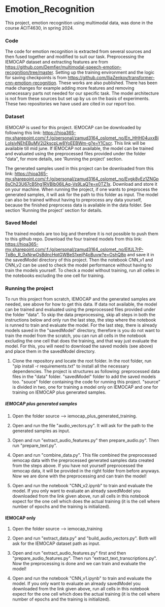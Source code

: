 # Emotion_Recognition
This project, emotion recognition using multimodal data, was done in the course ACIT4630, in spring 2024. 

### Code
The code for emotion recognition is extracted from several sources and then fused together and modified to suit our task.  Preprocessing the IEMOCAP dataset and extracting features are from https://github.com/Demfier/multimodal-speech-emotion-recognition/tree/master. Setting up the training environment and the logic for saving checkpoints is from https://github.com/IliaZenkov/transformer-cnn-emotion-recognition. These works are also published. There has been made changes for example adding more features and removing unnecessary parts not needed for our specific task. The model architecture is not from these sources but set up by us on the basis of experiments. These two repositories we have used are cited in our report too. 

### Dataset
IEMOCAP is used for this project. IEMOCAP can be downloaded by following this link: https://hioa365-my.sharepoint.com/:f:/g/personal/zamud3164_oslomet_no/En_HHH04uxxBjLoIsivNEhEBuMV2j2kscpLw8YoEEBWm-g?e=Y1Cscr. This link will be available till mid june.
If IEMOCAP not available, the model can be trained and evaluated using the preprocessed files provided under the folder "data", for more details, see 'Running the project' section.

The generated samples used in this project can be downloaded from this link: https://hioa365-my.sharepoint.com/:f:/g/personal/zamud3164_oslomet_no/Evgk8vEz1ZNGp8sCh23U67cB5hg1RVBlb06lLAq-Vs9LaQ?e=x0TZ1x. Download and store it on your machine. When running the project, if one wants to preprocess the generated samples, it will ask for the path to this folder as input. The model can also be trained without having to preprocess any data yourself, because the finished preprocess data is available in the data folder. See section 'Running the project' section for details. 

### Saved Model
The trained models are too big and therefore it is not possible to push them to this github repo. Download the four trained models from this link: https://hioa365-my.sharepoint.com/:f:/g/personal/zamud3164_oslomet_no/ElfJL7rP-TpBo_R_0xNrwOsBdncHqtGWBeS1xejP4oBuvw?e=OshQ8p and save it in the savedModel directory of this project. Then the notebook CNN_v1 and CNN_v2 can be used to check the model performance without having to train the models yourself. To check a model without training, run all celles in the notebooks excluding the one cell for training. 

### Running the project
To run this project from scratch, IEMOCAP and the generated samples are needed, see above for how to get this data.
If data not available, the model can be trained and evaluated using the preprocessed files provided under the folder "data".
To skip the data preprocessing, skip all steps in both the instructions below and only run the last step, the step where the notebook is runned to train and evaluate the model. For the last step, there is already models saved in the "savedModel" directory, therefore is you do not want to train the model from the scratch, you can run all cells in the notebook excluding the one cell that does the training, and that way just evaluate the model. For this, you will need to download the saved models (see above) and place them in the savedModel directory.  

1. Clone the repository and locate the root folder. In the root folder, run "pip install -r requirements.txt" to install all the necessary dependencies. The project is structures as following: preprocessed data files in the "data" folder. "savedModel" folder to add the saved models too. "souce" folder containing the code for running this project. "source" is divided in two, one for training a model only on IEMOCAP and one for training on IEMOCAP plus generated samples. 

##### IEMOCAP plus generated samples
1. Open the folder source --> iemocap_plus_generated_training.

2. Open and run the file "audio_vectors.py". It will ask for the path to the generated samples as input.

3.  Open and run "extract_audio_features.py" then prepare_audio.py". Then run "prepare_text.py".

4. Open and run "combine_data.py". This file combined the preprocessed iemocap data with the preprocessed generated samples data created from the steps above. If you have not yourself preprocessed the iemocap data, it will be provided in the right folder from before anyways. Now we are done with the preprocessing and can train the model!

5. Open and run the notebook "CNN_v2.ipynb" to train and evaluate the model. If you only want to evaluate an already savedModel you downloaded from the link given above, run all cells in this notebook expect for the one cell which does the actual training (it is the cell where number of epochs and the training is initialized).

#### IEMOCAP only
1. Open the folder source --> iemocap_training

2. Open and run "extract_data.py" and "build_audio_vectors.py". Both will ask for the IEMOCAP dataset path as input.

3. Open and run "extract_audio_features.py" first and then "prepare_audio_features.py". Then run "extract_text_transcriptions.py". Now the preprocessing is done and we can train and evaluate the model!
   
4. Open and run the notebook "CNN_v1.ipynb" to train and evaluate the model. If you only want to evaluate an already savedModel you downloaded from the link given above, run all cells in this notebook expect for the one cell which does the actual training (it is the cell where number of epochs and the training is initialized).

